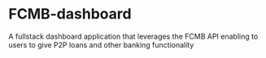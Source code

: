 # FCMB-dashboard
A fullstack dashboard application that leverages the FCMB API enabling to users to give P2P loans and other banking functionality

